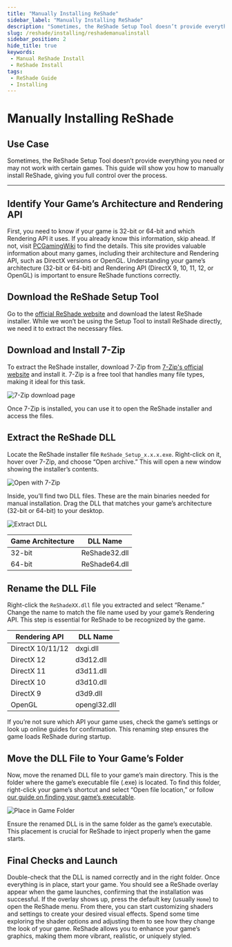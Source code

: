 ```yaml
---
title: "Manually Installing ReShade"
sidebar_label: "Manually Installing ReShade"
description: "Sometimes, the ReShade Setup Tool doesn’t provide everything you need or may not work with certain games. This guide will show you how to manually install ReShade."
slug: /reshade/installing/reshademanualinstall
sidebar_position: 2
hide_title: true
keywords: 
 - Manual ReShade Install
 - ReShade Install
tags:
 - ReShade Guide
 - Installing
---
```


# Manually Installing ReShade 

## Use Case
Sometimes, the ReShade Setup Tool doesn’t provide everything you need or may not work with certain games. This guide will show you how to manually install ReShade, giving you full control over the process.

---

## Identify Your Game’s Architecture and Rendering API
First, you need to know if your game is 32-bit or 64-bit and which Rendering API it uses. If you already know this information, skip ahead. If not, visit [PCGamingWiki](https://www.pcgamingwiki.com/wiki/Home) to find the details. This site provides valuable information about many games, including their architecture and Rendering API, such as DirectX versions or OpenGL. Understanding your game’s architecture (32-bit or 64-bit) and Rendering API (DirectX 9, 10, 11, 12, or OpenGL) is important to ensure ReShade functions correctly.

## Download the ReShade Setup Tool
Go to the [official ReShade website](https://reshade.me) and download the latest ReShade installer. While we won’t be using the Setup Tool to install ReShade directly, we need it to extract the necessary files.

## Download and Install 7-Zip
To extract the ReShade installer, download 7-Zip from [7-Zip's official website](https://www.7-zip.org/download.html) and install it. 7-Zip is a free tool that handles many file types, making it ideal for this task.

![7-Zip download page](https://assets.martysmods.com/additionalguides/reshade/7zipdownloadpage.webp)

Once 7-Zip is installed, you can use it to open the ReShade installer and access the files.

## Extract the ReShade DLL
Locate the ReShade installer file `ReShade_Setup_x.x.x.exe`. Right-click on it, hover over 7-Zip, and choose “Open archive.” This will open a new window showing the installer’s contents.

![Open with 7-Zip](https://assets.martysmods.com/additionalguides/reshade/setupopenwith7zip.webp)

Inside, you’ll find two DLL files. These are the main binaries needed for manual installation. Drag the DLL that matches your game’s architecture (32-bit or 64-bit) to your desktop.

![Extract DLL](https://assets.martysmods.com/additionalguides/reshade/setup7zipbinaries.webp)

| Game Architecture       | DLL Name      |
|-------------------------|---------------|
| 32-bit                  | ReShade32.dll |
| 64-bit                  | ReShade64.dll |

## Rename the DLL File

Right-click the `ReShadeXX.dll` file you extracted and select “Rename.” Change the name to match the file name used by your game’s Rendering API. This step is essential for ReShade to be recognized by the game.

| Rendering API           | DLL Name      |
|-------------------------|---------------|
| DirectX 10/11/12        | dxgi.dll      |
| DirectX 12              | d3d12.dll     |
| DirectX 11              | d3d11.dll     |
| DirectX 10              | d3d10.dll     |
| DirectX 9               | d3d9.dll      |
| OpenGL                  | opengl32.dll  |

If you’re not sure which API your game uses, check the game’s settings or look up online guides for confirmation. This renaming step ensures the game loads ReShade during startup.

## Move the DLL File to Your Game’s Folder
Now, move the renamed DLL file to your game’s main directory. This is the folder where the game’s executable file (.exe) is located. To find this folder, right-click your game’s shortcut and select “Open file location,” or follow [our guide on finding your game’s executable](/additionalguides/03findgameexecutable).

![Place in Game Folder](https://assets.martysmods.com/additionalguides/reshade/extractedbinaryingamedirectory.webp)

Ensure the renamed DLL is in the same folder as the game’s executable. This placement is crucial for ReShade to inject properly when the game starts.

## Final Checks and Launch
Double-check that the DLL is named correctly and in the right folder. Once everything is in place, start your game. You should see a ReShade overlay appear when the game launches, confirming that the installation was successful. If the overlay shows up, press the default key (usually `Home`) to open the ReShade menu. From there, you can start customizing shaders and settings to create your desired visual effects. Spend some time exploring the shader options and adjusting them to see how they change the look of your game. ReShade allows you to enhance your game’s graphics, making them more vibrant, realistic, or uniquely styled.